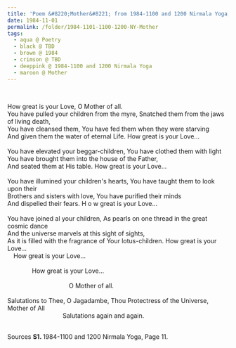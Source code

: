 ```yaml
---
title: 'Poem &#8220;Mother&#8221; from 1984-1100 and 1200 Nirmala Yoga, Page 11'
date: 1984-11-01
permalink: /folder/1984-1101-1100-1200-NY-Mother
tags:
  - aqua @ Poetry
  - black @ TBD
  - brown @ 1984
  - crimson @ TBD
  - deeppink @ 1984-1100 and 1200 Nirmala Yoga
  - maroon @ Mother
---
```


<br>

<p>
How great is your Love, O Mother of all.<br>
You have pulled your children from the myre, Snatched them from the jaws of living death,<br>
You have cleansed them, You have fed them when they were starving<br>
And given them the water of eternal Life. How great is your Love...<br>
<br>
You have elevated your beggar-children, You have clothed them with light<br>
You have brought them into the house of the Father,<br>
And seated them at His table. How great is your Love...<br>
<br>
You have illumined your children's hearts, You have taught them to look upon their<br>
Brothers and sisters with love, You have purified their minds<br>
And dispelled their fears. H o w great is your Love...<br>
<br>
You have joined al your children, As pearls on one thread in the great cosmic dance<br>
And the universe marvels at this sight of sights,<br>
As it is filled with the fragrance of Your lotus-children. How great is your Love...<br>
&emsp;How great is your Love...<br>
<br>
&emsp;&emsp;&emsp;&emsp;How great is your Love...<br>
<br>
&emsp;&emsp;&emsp;&emsp;&emsp;&emsp;&emsp;&emsp;&emsp;&emsp;O Mother of all.<br>
<br>
Salutations to Thee, O Jagadambe, Thou Protectress of the Universe, Mother of All<br>
&emsp;&emsp;&emsp;&emsp;&emsp;&emsp;&emsp;&emsp;&emsp;Salutations again and again.<br>
</p>

<br>

<wave-list>
<list-title color="DarkSeaGreen" width="55">Sources</list-title>
  <list-item color="BlanchedAlmond"  width="280"><b>S1. </b> 1984-1100 and 1200 Nirmala Yoga, Page 11.</list-item>
</wave-list>